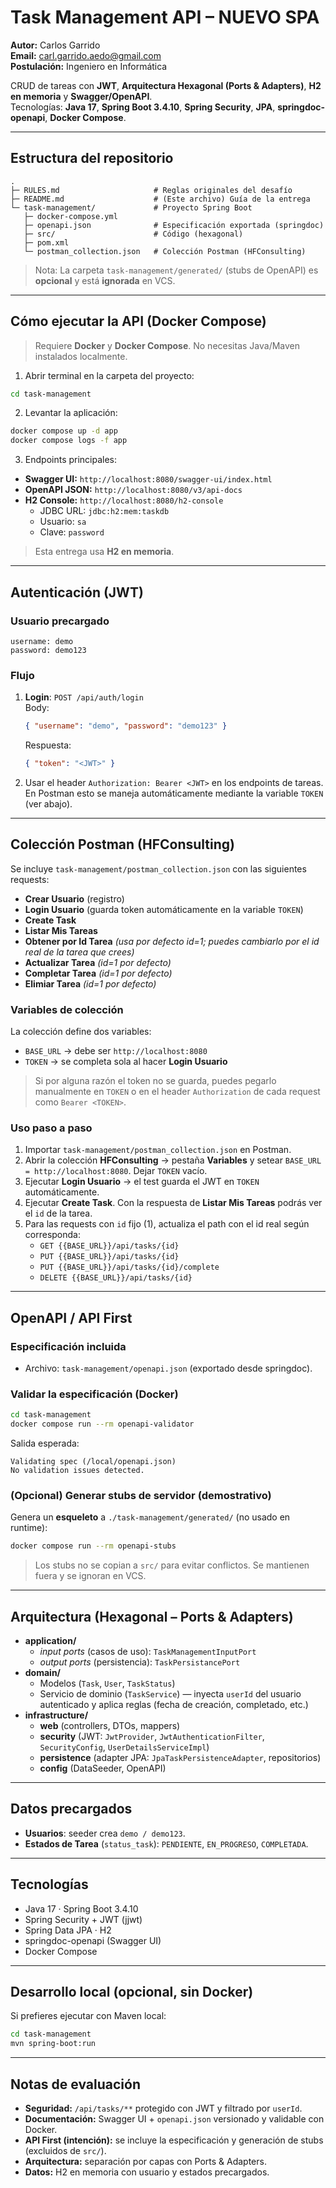 # Task Management API – NUEVO SPA

**Autor:** Carlos Garrido  
**Email:** carl.garrido.aedo@gmail.com  
**Postulación:** Ingeniero en Informática

CRUD de tareas con **JWT**, **Arquitectura Hexagonal (Ports & Adapters)**, **H2 en memoria** y **Swagger/OpenAPI**.  
Tecnologías: **Java 17**, **Spring Boot 3.4.10**, **Spring Security**, **JPA**, **springdoc-openapi**, **Docker Compose**.

---

## Estructura del repositorio

```
.
├─ RULES.md                     # Reglas originales del desafío
├─ README.md                    # (Este archivo) Guía de la entrega
└─ task-management/             # Proyecto Spring Boot
   ├─ docker-compose.yml
   ├─ openapi.json              # Especificación exportada (springdoc)
   ├─ src/                      # Código (hexagonal)
   ├─ pom.xml
   └─ postman_collection.json   # Colección Postman (HFConsulting)
```

> Nota: La carpeta `task-management/generated/` (stubs de OpenAPI) es **opcional** y está **ignorada** en VCS.

---

## Cómo ejecutar la API (Docker Compose)

> Requiere **Docker** y **Docker Compose**. No necesitas Java/Maven instalados localmente.

1) Abrir terminal en la carpeta del proyecto:
```bash
cd task-management
```

2) Levantar la aplicación:
```bash
docker compose up -d app
docker compose logs -f app
```

3) Endpoints principales:
- **Swagger UI:** `http://localhost:8080/swagger-ui/index.html`
- **OpenAPI JSON:** `http://localhost:8080/v3/api-docs`
- **H2 Console:** `http://localhost:8080/h2-console`
  - JDBC URL: `jdbc:h2:mem:taskdb`
  - Usuario: `sa`
  - Clave: `password`

> Esta entrega usa **H2 en memoria**.

---

## Autenticación (JWT)

### Usuario precargado
```
username: demo
password: demo123
```

### Flujo
1. **Login**: `POST /api/auth/login`  
   Body:
   ```json
   { "username": "demo", "password": "demo123" }
   ```
   Respuesta:
   ```json
   { "token": "<JWT>" }
   ```

2. Usar el header `Authorization: Bearer <JWT>` en los endpoints de tareas.  
   En Postman esto se maneja automáticamente mediante la variable `TOKEN` (ver abajo).

---

## Colección Postman (HFConsulting)

Se incluye `task-management/postman_collection.json` con las siguientes requests:
- **Crear Usuario** (registro)
- **Login Usuario** (guarda token automáticamente en la variable `TOKEN`)
- **Create Task**
- **Listar Mis Tareas**
- **Obtener por Id Tarea** *(usa por defecto id=1; puedes cambiarlo por el id real de la tarea que crees)*
- **Actualizar Tarea** *(id=1 por defecto)*
- **Completar Tarea** *(id=1 por defecto)*
- **Elimiar Tarea** *(id=1 por defecto)*

### Variables de colección
La colección define dos variables:
- `BASE_URL` → debe ser `http://localhost:8080`
- `TOKEN` → se completa sola al hacer **Login Usuario**

> Si por alguna razón el token no se guarda, puedes pegarlo manualmente en `TOKEN` o en el header `Authorization` de cada request como `Bearer <TOKEN>`.

### Uso paso a paso
1. Importar `task-management/postman_collection.json` en Postman.
2. Abrir la colección **HFConsulting** → pestaña **Variables** y setear `BASE_URL = http://localhost:8080`. Dejar `TOKEN` vacío.
3. Ejecutar **Login Usuario** → el test guarda el JWT en `TOKEN` automáticamente.
4. Ejecutar **Create Task**. Con la respuesta de **Listar Mis Tareas** podrás ver el `id` de la tarea.
5. Para las requests con `id` fijo (1), actualiza el path con el id real según corresponda:
   - `GET {{BASE_URL}}/api/tasks/{id}`
   - `PUT {{BASE_URL}}/api/tasks/{id}`
   - `PUT {{BASE_URL}}/api/tasks/{id}/complete`
   - `DELETE {{BASE_URL}}/api/tasks/{id}`

---

## OpenAPI / API First

### Especificación incluida
- Archivo: `task-management/openapi.json` (exportado desde springdoc).

### Validar la especificación (Docker)
```bash
cd task-management
docker compose run --rm openapi-validator
```
Salida esperada:
```
Validating spec (/local/openapi.json)
No validation issues detected.
```

### (Opcional) Generar **stubs** de servidor (demostrativo)
Genera un **esqueleto** a `./task-management/generated/` (no usado en runtime):
```bash
docker compose run --rm openapi-stubs
```
> Los stubs no se copian a `src/` para evitar conflictos. Se mantienen fuera y se ignoran en VCS.

---

## Arquitectura (Hexagonal – Ports & Adapters)

- **application/**
  - *input ports* (casos de uso): `TaskManagementInputPort`
  - *output ports* (persistencia): `TaskPersistancePort`
- **domain/**
  - Modelos (`Task`, `User`, `TaskStatus`)
  - Servicio de dominio (`TaskService`) — inyecta `userId` del usuario autenticado y aplica reglas (fecha de creación, completado, etc.)
- **infrastructure/**
  - **web** (controllers, DTOs, mappers)
  - **security** (JWT: `JwtProvider`, `JwtAuthenticationFilter`, `SecurityConfig`, `UserDetailsServiceImpl`)
  - **persistence** (adapter JPA: `JpaTaskPersistenceAdapter`, repositorios)
  - **config** (DataSeeder, OpenAPI)

---

## Datos precargados
- **Usuarios**: seeder crea `demo / demo123`.
- **Estados de Tarea** (`status_task`): `PENDIENTE`, `EN_PROGRESO`, `COMPLETADA`.

---

## Tecnologías
- Java 17 · Spring Boot 3.4.10
- Spring Security + JWT (jjwt)
- Spring Data JPA · H2
- springdoc-openapi (Swagger UI)
- Docker Compose

---

## Desarrollo local (opcional, sin Docker)
Si prefieres ejecutar con Maven local:
```bash
cd task-management
mvn spring-boot:run
```

---

## Notas de evaluación
- **Seguridad:** `/api/tasks/**` protegido con JWT y filtrado por `userId`.
- **Documentación:** Swagger UI + `openapi.json` versionado y validable con Docker.
- **API First (intención):** se incluye la especificación y generación de stubs (excluidos de `src/`).
- **Arquitectura:** separación por capas con Ports & Adapters.
- **Datos:** H2 en memoria con usuario y estados precargados.
